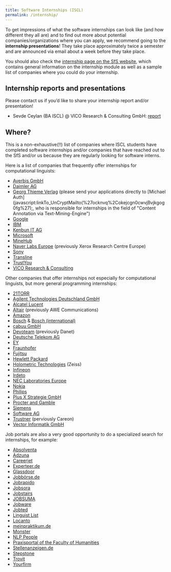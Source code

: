 ```yaml
---
title: Software Internships (ISCL)
permalink: /internship/
---
```


To get impressions of what the software internships can look like (and how different they all are) and to find out more about potential companies/organizations where you can apply, we recommend going to the **internship presentations**! They take place approximately twice a semester and are announced via email about a week before they take place.

You should also check the [internship page on the SfS website](https://uni-tuebingen.de/en/faculties/faculty-of-humanities/departments/modern-languages/department-of-linguistics/courses-of-study/courses-of-study-at-the-sfs/faq/is-an-internship-required/), which contains general information on the internship module as well as a sample list of companies where you could do your internship.

Internship reports and presentations
---
Please contact us if you’d like to share your internship report and/or presentation!

- Sevde Ceylan (BA ISCL) @ VICO Research & Consulting GmbH: [report](/files/internship/Internship_Report_Sevde_Ceylan_Feedback.pdf)

Where?
---
This is a non-exhaustive(!!) list of companies where ISCL students have completed software internships and/or companies that have reached out to the SfS and/or us because they are regularly looking for software interns.

Here is a list of companies that frequently offer internships for computational linguists:
- [Averbis GmbH](https://averbis.com/careers/)
- [Daimler AG](http://career.daimler.com/)
- [Georg Thieme Verlag](https://careers.thieme.com/stellenangebote.html) (please send your applications directly to [Michael Auth](javascript:linkTo_UnCryptMailto(%27ocknvq%2Cokejcgn0cwvjBvjkgog0fg%27);, who is responsible for internships in the field of "Content Annotation via Text-Mining-Engine")
- [Google](https://careers.google.com/)
- [IBM](https://www.ibm.com/de-de/employment/index.html)
- [Kenbun IT AG](https://www.kenbun.de/en/career/)
- [Microsoft](https://careers.microsoft.com/us/en)
- [MineHub](https://meinhub.de/karriere/)
- [Naver Labs Europe](https://europe.naverlabs.com/careers/) (previously Xerox Research Centre Europe)
- [Sony](https://www.sonyjobs.com/jobs.html)
- [Transline](https://www.transline.de/ueber-uns/stellenangebote-neu)
- [TrustYou](https://www.trustyou.com/careers)
- [VICO Research & Consulting](https://vico-research.com/wer-wir-sind/karriere-bei-vico/)

Other companies that offer internships not especially for computational linguists, but more general programming internships:
- [21TORR](https://www.21torr.com/career)
- [Agilent Technologies Deutschland GmbH](https://careers.agilent.com/locations/europe/germany/)
- [Alcatel Lucent](https://www.al-enterprise.com/en/company/about-us/careers)
- [Altair](https://www.altair.de/careers/) (previously AWE Communications)
- [Amazon](https://www.amazon.jobs/)
- [Bosch](https://www.bosch.de/karriere/jobs/) & [Bosch (international)](https://www.bosch.com/careers/)
- [cabuu GmbH](https://www.cabuu.app/)
- [Devoteam](https://de.devoteam.com/karriere/) (previously Danet)
- [Deutsche Telekom AG](https://www.telekom.com/de/karriere/studenten/praktikum)
- [EY](https://www.ey.com/en_gl/forensic-integrity-services)
- [Fraunhofer](https://recruiting.fraunhofer.de/Jobs/1)
- [Fujitsu](https://fujitsu.referrals.selectminds.com/default1333/location/germany-opportunities-at-fujitsu-9)
- [Hewlett Packard](https://jobs.hp.com/)
- [Holometric Technologies](https://www.zeiss.de/messtechnik/ueber-uns/fertigungsstandorte.html) (Zeiss)
- [Infineon](https://www.infineon.com/cms/en/careers/students-and-pupils/?redirId=31692)
- [Irdeto](https://career4.successfactors.com/career?company=irdeto)
- [NEC Laboratories Europe](https://www.neclab.eu/careers/intern-program)
- [Nokia](https://www.nokia.com/about-us/careers/student-and-graduate-opportunities/)
- [Philips](https://www.careers.philips.com/student/de/de/c/internships-student-jobs-apprenticeship-jobs)
- [Plus X Strategie GmbH](https://gruene-wahlkaempfe-plusx.de/team/)
- [Procter and Gamble](https://www.pgcareers.com/search-jobs?acm=ALL&alrpm=ALL&ascf=[%7B%22key%22:%22job_level%22,%22value%22:%22Internships%22%7D])
- [Siemens](https://jobs.siemens.com/jobs)
- [Software AG](https://jobs.softwareag.com/)
- [Trustner](https://trustner.com/karriere/) (perviously Careon)
- [Vector Informatik GmbH](https://jobs.vector.com/hr_index_en.html)

Job portals are also a very good opportunity to do a specialized search for internships, for example:
- [Absolventa](https://www.absolventa.de/stellenangebote)
- [Adzuna](https://www.adzuna.de/search?adv=1&qwd=Praktikum%20Software&w=T%C3%BCbingen,%20T%C3%BCbingen%20%28Kreis%29&d=50)
- [Careerjet](https://www.careerjet.de/)
- [Experteer.de](https://www.experteer.de/jobs-t%C3%BCbingen-informationstechnologie-cid9801ind7800)
- [Glassdoor](https://www.glassdoor.de/index.htm)
- [Jobbörse.de](https://www.jobbörse-stellenangebote.de/praktikumspl%C3%A4tze-in-t%C3%BCbingen/)
- [Jobrapido](https://de.jobrapido.com/?w=praktikum+software&l=t%C3%BCbingen&r=60)
- [Jobsora](https://de.jobsora.com)
- [Jobstairs](https://www.jobstairs.de/)
- [JOBSUMA](https://www.jobsuma.de/praktikum/tuebingen)
- [Jobware](https://www.jobware.de/)
- [Jobted](https://de.jobted.com/)
- [Linguist List](https://linguistlist.org/career/search/)
- [Locanto](https://tuebingen.locanto.de/q/?query=software&dist=30)
- [meinpraktikum.de](https://www.meinpraktikum.de/)
- [Monster](https://www.monster.de/)
- [NLP People](https://nlppeople.com/)
- [Praxisportal of the Faculty of Humanities](https://www.praxisportal.uni-tuebingen.de/signin)
- [Stellenanzeigen.de](https://www.stellenanzeigen.de/stellenangebote/tuebingen/it/)
- [Stepstone](https://www.stepstone.de/)
- [Trovit](https://de.trovit.com/jobs/)
- [Yourfirm](https://www.yourfirm.de/)
